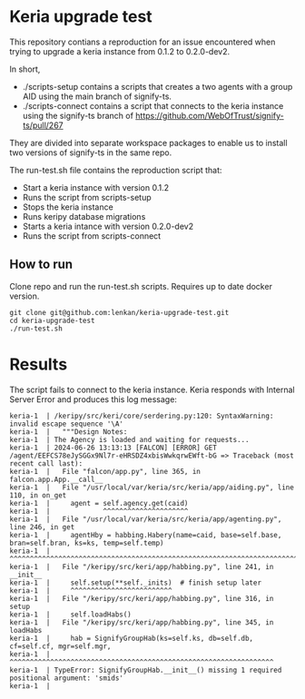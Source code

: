 # Keria upgrade test

This repository contians a reproduction for an issue encountered when trying to upgrade a keria instance from 0.1.2 to 0.2.0-dev2.

In short,

- ./scripts-setup contains a scripts that creates a two agents with a group AID using the main branch of signify-ts.
- ./scripts-connect contains a script that connects to the keria instance using the signify-ts branch of https://github.com/WebOfTrust/signify-ts/pull/267

They are divided into separate workspace packages to enable us to install two versions of signify-ts in the same repo.


The run-test.sh file contains the reproduction script that:

- Start a keria instance with version 0.1.2
- Runs the script from scripts-setup
- Stops the keria instance
- Runs keripy database migrations
- Starts a keria intance with version 0.2.0-dev2
- Runs the script from scripts-connect

## How to run

Clone repo and run the run-test.sh scripts. Requires up to date docker version.

```
git clone git@github.com:lenkan/keria-upgrade-test.git
cd keria-upgrade-test
./run-test.sh
```

# Results

The script fails to connect to the keria instance. Keria responds with Internal Server Error and produces this log message:

```
keria-1  | /keripy/src/keri/core/serdering.py:120: SyntaxWarning: invalid escape sequence '\A'
keria-1  |   """Design Notes:
keria-1  | The Agency is loaded and waiting for requests...
keria-1  | 2024-06-26 13:13:13 [FALCON] [ERROR] GET /agent/EEFCS78eJySGGx9Nl7r-eHRSDZ4xbisWwkqrwEWft-bG => Traceback (most recent call last):
keria-1  |   File "falcon/app.py", line 365, in falcon.app.App.__call__
keria-1  |   File "/usr/local/var/keria/src/keria/app/aiding.py", line 110, in on_get
keria-1  |     agent = self.agency.get(caid)
keria-1  |             ^^^^^^^^^^^^^^^^^^^^^
keria-1  |   File "/usr/local/var/keria/src/keria/app/agenting.py", line 246, in get
keria-1  |     agentHby = habbing.Habery(name=caid, base=self.base, bran=self.bran, ks=ks, temp=self.temp)
keria-1  |                ^^^^^^^^^^^^^^^^^^^^^^^^^^^^^^^^^^^^^^^^^^^^^^^^^^^^^^^^^^^^^^^^^^^^^^^^^^^^^^^^
keria-1  |   File "/keripy/src/keri/app/habbing.py", line 241, in __init__
keria-1  |     self.setup(**self._inits)  # finish setup later
keria-1  |     ^^^^^^^^^^^^^^^^^^^^^^^^^
keria-1  |   File "/keripy/src/keri/app/habbing.py", line 316, in setup
keria-1  |     self.loadHabs()
keria-1  |   File "/keripy/src/keri/app/habbing.py", line 345, in loadHabs
keria-1  |     hab = SignifyGroupHab(ks=self.ks, db=self.db, cf=self.cf, mgr=self.mgr,
keria-1  |           ^^^^^^^^^^^^^^^^^^^^^^^^^^^^^^^^^^^^^^^^^^^^^^^^^^^^^^^^^^^^^^^^^
keria-1  | TypeError: SignifyGroupHab.__init__() missing 1 required positional argument: 'smids'
keria-1  |
```

